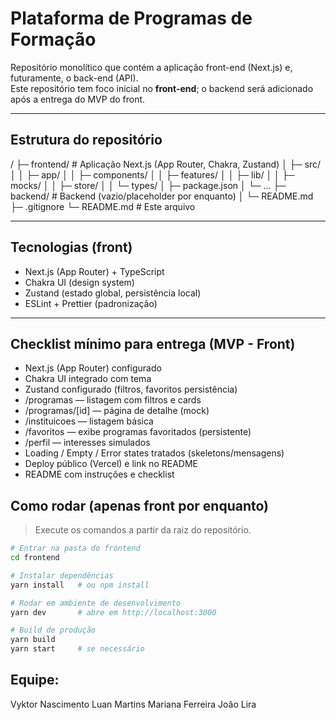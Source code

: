 # Plataforma de Programas de Formação

Repositório monolítico que contém a aplicação front-end (Next.js) e, futuramente, o back-end (API).  
Este repositório tem foco inicial no **front-end**; o backend será adicionado após a entrega do MVP do front.

---

## Estrutura do repositório

/
├─ frontend/ # Aplicação Next.js (App Router, Chakra, Zustand)
│ ├─ src/
│ │ ├─ app/
│ │ ├─ components/
│ │ ├─ features/
│ │ ├─ lib/
│ │ ├─ mocks/
│ │ ├─ store/
│ │ └─ types/
│ ├─ package.json
│ └─ ...
├─ backend/ # Backend (vazio/placeholder por enquanto)
│ └─ README.md
├─ .gitignore
└─ README.md # Este arquivo

---

## Tecnologias (front)

- Next.js (App Router) + TypeScript  
- Chakra UI (design system)  
- Zustand (estado global, persistência local)  
- ESLint + Prettier (padronização)  

---

## Checklist mínimo para entrega (MVP - Front)

- Next.js (App Router) configurado
- Chakra UI integrado com tema
- Zustand configurado (filtros, favoritos persistência)
- /programas — listagem com filtros e cards
- /programas/[id] — página de detalhe (mock)
- /instituicoes — listagem básica
- /favoritos — exibe programas favoritados (persistente)
- /perfil — interesses simulados
- Loading / Empty / Error states tratados (skeletons/mensagens)
- Deploy público (Vercel) e link no README
- README com instruções e checklist

## Como rodar (apenas front por enquanto)

> Execute os comandos a partir da raiz do repositório.

```bash
# Entrar na pasta do frontend
cd frontend

# Instalar dependências
yarn install   # ou npm install

# Rodar em ambiente de desenvolvimento
yarn dev       # abre em http://localhost:3000

# Build de produção
yarn build
yarn start     # se necessário
```
## Equipe:

Vyktor Nascimento
Luan Martins
Mariana Ferreira
João Lira